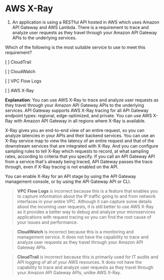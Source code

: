 # AWS X-Ray

1. An application is using a RESTful API hosted in AWS which uses Amazon API Gateway and AWS Lambda. There is a requirement to trace and analyze user requests as they travel through your Amazon API Gateway APIs to the underlying services. 

Which of the following is the most suitable service to use to meet this requirement?

[ ] CloudTrail

[ ] CloudWatch

[ ] VPC Flow Logs

[ ] AWS X-Ray

**Explanation**: You can use AWS X-Ray to trace and analyze user requests as they travel through your Amazon API Gateway APIs to the underlying services. API Gateway supports AWS X-Ray tracing for all API Gateway endpoint types: regional, edge-optimized, and private. You can use AWS X-Ray with Amazon API Gateway in all regions where X-Ray is available.

X-Ray gives you an end-to-end view of an entire request, so you can analyze latencies in your APIs and their backend services. You can use an X-Ray service map to view the latency of an entire request and that of the downstream services that are integrated with X-Ray. And you can configure sampling rules to tell X-Ray which requests to record, at what sampling rates, according to criteria that you specify. If you call an API Gateway API from a service that's already being traced, API Gateway passes the trace through, even if X-Ray tracing is not enabled on the API.

You can enable X-Ray for an API stage by using the API Gateway management console, or by using the API Gateway API or CLI.

> **VPC Flow Logs** is incorrect because this is a feature that enables you to capture information about the IP traffic going to and from network interfaces in your entire VPC. Although it can capture some details about the incoming user requests, it is still better to use AWS X-Ray as it provides a better way to debug and analyze your microservices applications with request tracing so you can find the root cause of your issues and performance.

> **CloudWatch** is incorrect because this is a monitoring and management service. It does not have the capability to trace and analyze user requests as they travel through your Amazon API Gateway APIs.

> **CloudTrail** is incorrect because this is primarily used for IT audits and API logging of all of your AWS resources. It does not have the capability to trace and analyze user requests as they travel through your Amazon API Gateway APIs, unlike AWS X-Ray.

<br />
